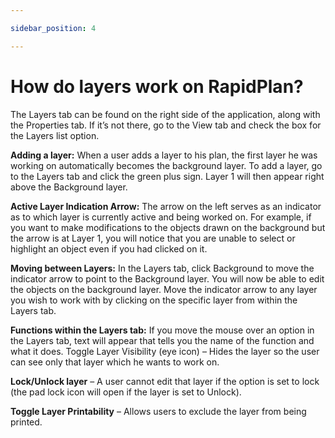 ```yaml
---

sidebar_position: 4

---
```

# How do layers work on RapidPlan?

The Layers tab can be found on the right side of the application, along with the Properties tab. If it’s not there, go to the View tab and check the box for the Layers list option.

**Adding a layer:**
When a user adds a layer to his plan, the first layer he was working on automatically becomes the background layer. To add a layer, go to the Layers tab and click the green plus sign. Layer 1 will then appear right above the Background layer.

**Active Layer Indication Arrow:**
The arrow on the left serves as an indicator as to which layer is currently active and being worked on. For example, if you want to make modifications to the objects drawn on the background but the arrow is at Layer 1, you will notice that you are unable to select or highlight an object even if you had clicked on it.

**Moving between Layers:**
In the Layers tab, click Background to move the indicator arrow to point to the Background layer. You will now be able to edit the objects on the background layer. Move the indicator arrow to any layer you wish to work with by clicking on the specific layer from within the Layers tab.

**Functions within the Layers tab:**
If you move the mouse over an option in the Layers tab, text will appear that tells you the name of the function and what it does. Toggle Layer Visibility (eye icon) – Hides the layer so the user can see only that layer which he wants to work on.

**Lock/Unlock layer** – A user cannot edit that layer if the option is set to lock (the pad lock icon will open if the layer is set to Unlock).

**Toggle Layer Printability** – Allows users to exclude the layer from being printed.